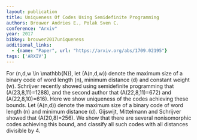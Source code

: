 ```yaml
---
layout: publication
title: Uniqueness Of Codes Using Semidefinite Programming
authors: Brouwer Andries E., Polak Sven C.
conference: "Arxiv"
year: 2017
bibkey: brouwer2017uniqueness
additional_links:
  - {name: "Paper", url: "https://arxiv.org/abs/1709.02195"}
tags: ['ARXIV']
---
```

For \(n,d,w \in \mathbb{N}\), let \(A(n,d,w)\) denote the maximum size of a binary code of word length \(n\), minimum distance \(d\) and constant weight \(w\). Schrijver recently showed using semidefinite programming that \(A(23,8,11)=1288\), and the second author that \(A(22,8,11)=672\) and \(A(22,8,10)=616\). Here we show uniqueness of the codes achieving these bounds. Let \(A(n,d)\) denote the maximum size of a binary code of word length \(n\) and minimum distance \(d\). Gijswijt, Mittelmann and Schrijver showed that \(A(20,8)=256\). We show that there are several nonisomorphic codes achieving this bound, and classify all such codes with all distances divisible by 4.
